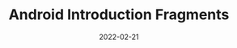 ---
type: theory
date: 2022-02-21
title: Android Introduction Fragments 
tldr: "In this session, we present fragments. Students see the theory and then apply live coding the fragments to refactor the RockPaperScissorsLizardSpock app to ask the player's name using a *DialogFragment*. The challenge for the students is to use the *DialogFragment* to show the game results."
thumbnail: /static_files/presentations/dam_vl03.png
links: 
    - url: /static_files/presentations/dam_vl03.pdf
      name: slides
    - url: https://github.com/102386-DAM/RockPaperScissorsLizardSpock/commit/b0104a49d24bc6e0c43a933034fabd74da72c55a
      name: code
---